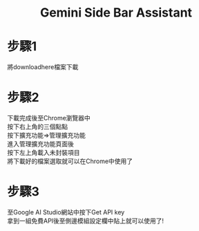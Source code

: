 <h1 align="center">Gemini Side Bar Assistant</h1>

# 步驟1
將downloadhere檔案下載<br>
# 步驟2
下載完成後至Chrome瀏覽器中<br>
按下右上角的三個點點<br>
按下擴充功能=>管理擴充功能<br>
進入管理擴充功能頁面後<br>
按下左上角載入未封裝項目<br>
將下載好的檔案選取就可以在Chrome中使用了<br>
# 步驟3
至Google AI Studio網站中按下Get API key<br>
拿到一組免費API後至側邊模組設定欄中貼上就可以使用了!
